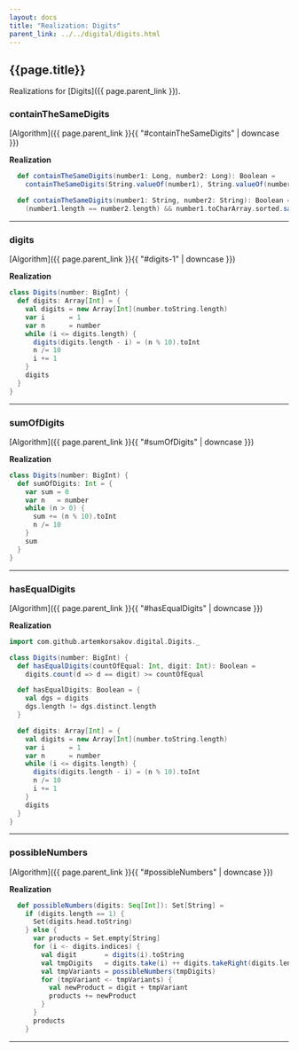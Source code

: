 ```yaml
---
layout: docs
title: "Realization: Digits"
parent_link: ../../digital/digits.html
---
```


## {{page.title}}

Realizations for [Digits]({{ page.parent_link }}).

### containTheSameDigits

[Algorithm]({{ page.parent_link }}{{ "#containTheSameDigits" | downcase }})

**Realization**
```scala
  def containTheSameDigits(number1: Long, number2: Long): Boolean =
    containTheSameDigits(String.valueOf(number1), String.valueOf(number2))

  def containTheSameDigits(number1: String, number2: String): Boolean =
    (number1.length == number2.length) && number1.toCharArray.sorted.sameElements(number2.toCharArray.sorted)
```

---

### digits

[Algorithm]({{ page.parent_link }}{{ "#digits-1" | downcase }})

**Realization**
```scala
class Digits(number: BigInt) {
  def digits: Array[Int] = {
    val digits = new Array[Int](number.toString.length)
    var i      = 1
    var n      = number
    while (i <= digits.length) {
      digits(digits.length - i) = (n % 10).toInt
      n /= 10
      i += 1
    }
    digits
  }
}
```

---

### sumOfDigits

[Algorithm]({{ page.parent_link }}{{ "#sumOfDigits" | downcase }})

**Realization**
```scala
class Digits(number: BigInt) {
  def sumOfDigits: Int = {
    var sum = 0
    var n   = number
    while (n > 0) {
      sum += (n % 10).toInt
      n /= 10
    }
    sum
  }
}
```

---

### hasEqualDigits

[Algorithm]({{ page.parent_link }}{{ "#hasEqualDigits" | downcase }})

**Realization**
```scala
import com.github.artemkorsakov.digital.Digits._

class Digits(number: BigInt) {
  def hasEqualDigits(countOfEqual: Int, digit: Int): Boolean =
    digits.count(d => d == digit) >= countOfEqual

  def hasEqualDigits: Boolean = {
    val dgs = digits
    dgs.length != dgs.distinct.length
  }

  def digits: Array[Int] = {
    val digits = new Array[Int](number.toString.length)
    var i      = 1
    var n      = number
    while (i <= digits.length) {
      digits(digits.length - i) = (n % 10).toInt
      n /= 10
      i += 1
    }
    digits
  }
}
```

---

### possibleNumbers

[Algorithm]({{ page.parent_link }}{{ "#possibleNumbers" | downcase }})

**Realization**
```scala
  def possibleNumbers(digits: Seq[Int]): Set[String] =
    if (digits.length == 1) {
      Set(digits.head.toString)
    } else {
      var products = Set.empty[String]
      for (i <- digits.indices) {
        val digit       = digits(i).toString
        val tmpDigits   = digits.take(i) ++ digits.takeRight(digits.length - i - 1)
        val tmpVariants = possibleNumbers(tmpDigits)
        for (tmpVariant <- tmpVariants) {
          val newProduct = digit + tmpVariant
          products += newProduct
        }
      }
      products
    }
```

---
